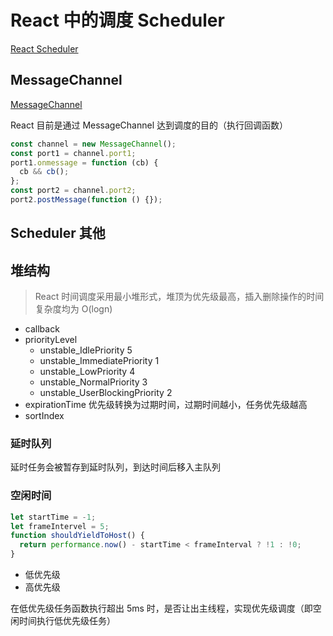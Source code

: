 # React 中的调度 Scheduler

[React Scheduler](././../source/v19.0.0/scheduler.development.js)

## MessageChannel

[MessageChannel](https://developer.mozilla.org/zh-CN/docs/Web/API/MessageChannel)

React 目前是通过 MessageChannel 达到调度的目的（执行回调函数）

```js
const channel = new MessageChannel();
const port1 = channel.port1;
port1.onmessage = function (cb) {
  cb && cb();
};
const port2 = channel.port2;
port2.postMessage(function () {});
```

## Scheduler 其他

## 堆结构

> React 时间调度采用最小堆形式，堆顶为优先级最高，插入删除操作的时间复杂度均为 O(logn)

- callback
- priorityLevel
  - unstable_IdlePriority 5
  - unstable_ImmediatePriority 1
  - unstable_LowPriority 4
  - unstable_NormalPriority 3
  - unstable_UserBlockingPriority 2
- expirationTime 优先级转换为过期时间，过期时间越小，任务优先级越高
- sortIndex

### 延时队列

延时任务会被暂存到延时队列，到达时间后移入主队列

### 空闲时间

```js
let startTime = -1;
let frameIntervel = 5;
function shouldYieldToHost() {
  return performance.now() - startTime < frameInterval ? !1 : !0;
}
```

- 低优先级
- 高优先级

在低优先级任务函数执行超出 5ms 时，是否让出主线程，实现优先级调度（即空闲时间执行低优先级任务）
